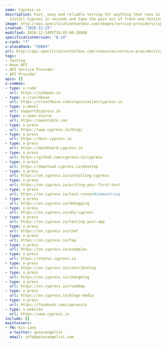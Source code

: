 ```yaml
---
name: Cypress.io
description: Fast, easy and reliable testing for anything that runs in a browser.
  Install Cypress in seconds and take the pain out of front-end testing.
image: http://api.specificationtoolbox.com/images/service-providers/cypress-io.jpg
created: "2020-12-23"
modified: 2020-12-24PST10:05:00-28800
specificationVersion: "0.14"
x-rank: "7"
x-alexaRank: "39084"
url: http://api.specificationtoolbox.com/resources/service-providers/cypress-io/
tags:
- Testing
- Have API
- API Service Provider
- API Provider
apis: []
x-common:
- type: x-code
  url: https://codepen.io
- type: x-crunchbase
  url: https://crunchbase.com/organization/cypress-io
- type: x-email
  url: support@cypress.io
- type: x-open-source
  url: https://opentable.com
- type: x-press
  url: https://www.cypress.io/blog/
- type: x-press
  url: https://docs.cypress.io
- type: x-press
  url: https://dashboard.cypress.io
- type: x-press
  url: https://github.com/cypress-io/cypress
- type: x-press
  url: https://download.cypress.io/desktop
- type: x-press
  url: https://on.cypress.io/installing-cypress
- type: x-press
  url: https://on.cypress.io/writing-your-first-test
- type: x-press
  url: https://on.cypress.io/test-runner#Command-Log
- type: x-press
  url: https://on.cypress.io/debugging
- type: x-press
  url: https://on.cypress.io/why-cypress
- type: x-press
  url: https://on.cypress.io/testing-your-app
- type: x-press
  url: https://on.cypress.io/chat
- type: x-press
  url: https://on.cypress.io/faq
- type: x-press
  url: https://on.cypress.io/examples
- type: x-press
  url: https://status.cypress.io
- type: x-press
  url: https://on.cypress.io/contributing
- type: x-press
  url: https://on.cypress.io/changelog
- type: x-press
  url: https://on.cypress.io/roadmap
- type: x-press
  url: https://on.cypress.io/blogs-media
- type: x-press
  url: https://facebook.com/cypressio
- type: x-website
  url: https://www.cypress.io
include: []
maintainers:
- FN: Kin Lane
  x-twitter: apievangelist
  email: info@apievangelist.com
...
```

